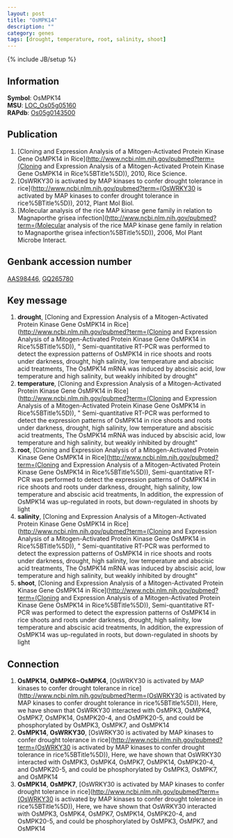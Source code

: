 ```yaml
---
layout: post
title: "OsMPK14"
description: ""
category: genes
tags: [drought, temperature, root, salinity, shoot]
---
```

{% include JB/setup %}

## Information
__Symbol__: OsMPK14  
__MSU__: [LOC_Os05g05160](http://rice.plantbiology.msu.edu/cgi-bin/ORF_infopage.cgi?orf=LOC_Os05g05160)  
__RAPdb__: [Os05g0143500](http://rapdb.dna.affrc.go.jp/viewer/gbrowse_details/irgsp1?name=Os05g0143500)  

## Publication
1. [Cloning and Expression Analysis of a Mitogen-Activated Protein Kinase Gene OsMPK14 in Rice](http://www.ncbi.nlm.nih.gov/pubmed?term=(Cloning and Expression Analysis of a Mitogen-Activated Protein Kinase Gene OsMPK14 in Rice%5BTitle%5D)), 2010, Rice Science.
2. [OsWRKY30 is activated by MAP kinases to confer drought tolerance in rice](http://www.ncbi.nlm.nih.gov/pubmed?term=(OsWRKY30 is activated by MAP kinases to confer drought tolerance in rice%5BTitle%5D)), 2012, Plant Mol Biol.
3. [Molecular analysis of the rice MAP kinase gene family in relation to Magnaporthe grisea infection](http://www.ncbi.nlm.nih.gov/pubmed?term=(Molecular analysis of the rice MAP kinase gene family in relation to Magnaporthe grisea infection%5BTitle%5D)), 2006, Mol Plant Microbe Interact.

## Genbank accession number
[AAS98446](http://www.ncbi.nlm.nih.gov/nuccore/AAS98446), [GQ265780](http://www.ncbi.nlm.nih.gov/nuccore/GQ265780)

## Key message
1. __drought__, [Cloning and Expression Analysis of a Mitogen-Activated Protein Kinase Gene OsMPK14 in Rice](http://www.ncbi.nlm.nih.gov/pubmed?term=(Cloning and Expression Analysis of a Mitogen-Activated Protein Kinase Gene OsMPK14 in Rice%5BTitle%5D)), " Semi-quantitative RT-PCR was performed to detect the expression patterns of OsMPK14 in rice shoots and roots under darkness, drought, high salinity, low temperature and abscisic acid treatments, The OsMPK14 mRNA was induced by abscisic acid, low temperature and high salinity, but weakly inhibited by drought"
2. __temperature__, [Cloning and Expression Analysis of a Mitogen-Activated Protein Kinase Gene OsMPK14 in Rice](http://www.ncbi.nlm.nih.gov/pubmed?term=(Cloning and Expression Analysis of a Mitogen-Activated Protein Kinase Gene OsMPK14 in Rice%5BTitle%5D)), " Semi-quantitative RT-PCR was performed to detect the expression patterns of OsMPK14 in rice shoots and roots under darkness, drought, high salinity, low temperature and abscisic acid treatments, The OsMPK14 mRNA was induced by abscisic acid, low temperature and high salinity, but weakly inhibited by drought"
3. __root__, [Cloning and Expression Analysis of a Mitogen-Activated Protein Kinase Gene OsMPK14 in Rice](http://www.ncbi.nlm.nih.gov/pubmed?term=(Cloning and Expression Analysis of a Mitogen-Activated Protein Kinase Gene OsMPK14 in Rice%5BTitle%5D)),  Semi-quantitative RT-PCR was performed to detect the expression patterns of OsMPK14 in rice shoots and roots under darkness, drought, high salinity, low temperature and abscisic acid treatments, In addition, the expression of OsMPK14 was up-regulated in roots, but down-regulated in shoots by light
4. __salinity__, [Cloning and Expression Analysis of a Mitogen-Activated Protein Kinase Gene OsMPK14 in Rice](http://www.ncbi.nlm.nih.gov/pubmed?term=(Cloning and Expression Analysis of a Mitogen-Activated Protein Kinase Gene OsMPK14 in Rice%5BTitle%5D)), " Semi-quantitative RT-PCR was performed to detect the expression patterns of OsMPK14 in rice shoots and roots under darkness, drought, high salinity, low temperature and abscisic acid treatments, The OsMPK14 mRNA was induced by abscisic acid, low temperature and high salinity, but weakly inhibited by drought"
5. __shoot__, [Cloning and Expression Analysis of a Mitogen-Activated Protein Kinase Gene OsMPK14 in Rice](http://www.ncbi.nlm.nih.gov/pubmed?term=(Cloning and Expression Analysis of a Mitogen-Activated Protein Kinase Gene OsMPK14 in Rice%5BTitle%5D)),  Semi-quantitative RT-PCR was performed to detect the expression patterns of OsMPK14 in rice shoots and roots under darkness, drought, high salinity, low temperature and abscisic acid treatments, In addition, the expression of OsMPK14 was up-regulated in roots, but down-regulated in shoots by light

## Connection
1. __OsMPK14__, __OsMPK6~OsMPK4__, [OsWRKY30 is activated by MAP kinases to confer drought tolerance in rice](http://www.ncbi.nlm.nih.gov/pubmed?term=(OsWRKY30 is activated by MAP kinases to confer drought tolerance in rice%5BTitle%5D)),  Here, we have shown that OsWRKY30 interacted with OsMPK3, OsMPK4, OsMPK7, OsMPK14, OsMPK20-4, and OsMPK20-5, and could be phosphorylated by OsMPK3, OsMPK7, and OsMPK14
2. __OsMPK14__, __OsWRKY30__, [OsWRKY30 is activated by MAP kinases to confer drought tolerance in rice](http://www.ncbi.nlm.nih.gov/pubmed?term=(OsWRKY30 is activated by MAP kinases to confer drought tolerance in rice%5BTitle%5D)),  Here, we have shown that OsWRKY30 interacted with OsMPK3, OsMPK4, OsMPK7, OsMPK14, OsMPK20-4, and OsMPK20-5, and could be phosphorylated by OsMPK3, OsMPK7, and OsMPK14
3. __OsMPK14__, __OsMPK7__, [OsWRKY30 is activated by MAP kinases to confer drought tolerance in rice](http://www.ncbi.nlm.nih.gov/pubmed?term=(OsWRKY30 is activated by MAP kinases to confer drought tolerance in rice%5BTitle%5D)),  Here, we have shown that OsWRKY30 interacted with OsMPK3, OsMPK4, OsMPK7, OsMPK14, OsMPK20-4, and OsMPK20-5, and could be phosphorylated by OsMPK3, OsMPK7, and OsMPK14


